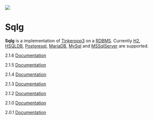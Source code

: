 <a href="http://teamcity.sqlg.org/viewType.html?buildTypeId=Sqlg_Build&guest=1">
    <img src="http://teamcity.sqlg.org/app/rest/builds/buildType:(id:Sqlg_Build)/statusIcon"/>
</a>

Sqlg
====

**Sqlg** is a implementation of [Tinkerpop3](https://github.com/apache/incubator-tinkerpop) on a [RDBMS](http://en.wikipedia.org/wiki/Relational_database_management_system).
Currently [H2](http://h2database.com/), [HSQLDB](http://hsqldb.org/), [Postgresql](http://www.postgresql.org/),
[MariaDB](https://mariadb.org/), [MySql](https://www.mysql.com/) and [MSSqlServer](https://www.microsoft.com/en-us/sql-server/sql-server-2017) are supported.

2.1.6 [Documentation](http://sqlg.org/docs/2.1.6)

2.1.5 [Documentation](http://sqlg.org/docs/2.1.5)

2.1.4 [Documentation](http://sqlg.org/docs/2.1.4)

2.1.3 [Documentation](http://sqlg.org/docs/2.1.3)

2.1.2 [Documentation](http://sqlg.org/docs/2.1.2)

2.1.0 [Documentation](http://sqlg.org/docs/2.1.0)

2.0.1 [Documentation](http://sqlg.org/docs/2.0.1)